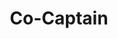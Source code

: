 ---
draft: false
name: "Sabrina Button"
title: "Co-Captain"
url: "https://sabrinabutton.ca/"
avatar: {
    src: "sabrina-button.png",
    alt: "Sabrina Button"
}
publishDate: "2024-12-21 15:39"
---